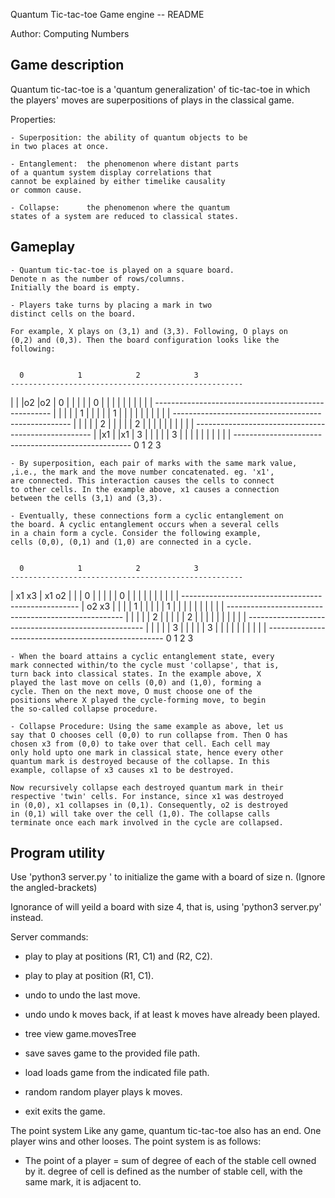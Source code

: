 Quantum Tic-tac-toe Game engine -- README

Author: Computing Numbers



Game description
-----------------------------------------------------------------
Quantum tic-tac-toe is a 'quantum generalization' of 
tic-tac-toe in which the players' moves are 
superpositions of plays in the classical game. 

Properties:
    
    - Superposition: the ability of quantum objects to be 
    in two places at once.

    - Entanglement:  the phenomenon where distant parts 
    of a quantum system display correlations that 
    cannot be explained by either timelike causality 
    or common cause.

    - Collapse:      the phenomenon where the quantum 
    states of a system are reduced to classical states.

Gameplay
-----------------------------------------------------------------
    - Quantum tic-tac-toe is played on a square board. 
    Denote n as the number of rows/columns. 
    Initially the board is empty.

    - Players take turns by placing a mark in two 
    distinct cells on the board.

    For example, X plays on (3,1) and (3,3). Following, O plays on 
	(0,2) and (0,3). Then the board configuration looks like the
	following:


      0            1            2            3      
    ----------------------------------------------------
   |             |            |o2          |o2          |
0  |             |            |            |            |  0
   |             |            |            |            |
   |             |            |            |            |
    ----------------------------------------------------
   |             |            |            |            |
1  |             |            |            |            |  1
   |             |            |            |            |
   |             |            |            |            |
    ----------------------------------------------------
   |             |            |            |            |
2  |             |            |            |            |  2
   |             |            |            |            |
   |             |            |            |            |
    ----------------------------------------------------
   |             |x1          |            |x1          |
3  |             |            |            |            |  3
   |             |            |            |            |
   |             |            |            |            |
    ----------------------------------------------------
      0            1            2            3      


    - By superposition, each pair of marks with the same mark value, 
    ,i.e., the mark and the move number concatenated. eg. 'x1',
    are connected. This interaction causes the cells to connect
    to other cells. In the example above, x1 causes a connection
    between the cells (3,1) and (3,3).

    - Eventually, these connections form a cyclic entanglement on
    the board. A cyclic entanglement occurs when a several cells
    in a chain form a cycle. Consider the following example, 
    cells (0,0), (0,1) and (1,0) are connected in a cycle.


      0            1            2            3      
    ----------------------------------------------------
   | x1  x3      | x1  o2     |            |            |
0  |             |            |            |            |  0
   |             |            |            |            |
   |             |            |            |            |
    ----------------------------------------------------
   | o2  x3      |            |            |            |
1  |             |            |            |            |  1
   |             |            |            |            |
   |             |            |            |            |
    ----------------------------------------------------
   |             |            |            |            |
2  |             |            |            |            |  2
   |             |            |            |            |
   |             |            |            |            |
    ----------------------------------------------------
   |             |            |            |            |
3  |             |            |            |            |  3
   |             |            |            |            |
   |             |            |            |            |
    ----------------------------------------------------
      0            1            2            3      

    - When the board attains a cyclic entanglement state, every 
    mark connected within/to the cycle must 'collapse', that is,
    turn back into classical states. In the example above, X 
    played the last move on cells (0,0) and (1,0), forming a 
    cycle. Then on the next move, O must choose one of the
    positions where X played the cycle-forming move, to begin 
    the so-called collapse procedure. 

    - Collapse Procedure: Using the same example as above, let us 
    say that O chooses cell (0,0) to run collapse from. Then O has
    chosen x3 from (0,0) to take over that cell. Each cell may
    only hold upto one mark in classical state, hence every other
    quantum mark is destroyed because of the collapse. In this 
    example, collapse of x3 causes x1 to be destroyed. 

    Now recursively collapse each destroyed quantum mark in their
    respective 'twin' cells. For instance, since x1 was destroyed
    in (0,0), x1 collapses in (0,1). Consequently, o2 is destroyed
    in (0,1) will take over the cell (1,0). The collapse calls
    terminate once each mark involved in the cycle are collapsed.

Program utility
-----------------------------------------------------------------
Use 'python3 server.py <n>' to initialize the game with a board
of size n. (Ignore the angled-brackets)

Ignorance of <n> will yeild a board with size 4, that is, using 
'python3 server.py' instead.

Server commands:
- play <R1> <C1> <R2> <C2> 
    to play at positions (R1, C1) and 
    (R2, C2).

- play <R1> <C1> 
    to play at position (R1, C1).

- undo
    to undo the last move.

- undo <k>
    undo k moves back, if at least k moves have already been played.

- tree
    view game.movesTree

- save <file-path>
    saves game to the provided file path.

- load <file-path>
    loads game from the indicated file path.

- random <k>
    random player plays k moves.

- exit
    exits the game.
    
The point system
Like any game, quantum tic-tac-toe also has an end. One player wins and other looses.
The point system is as follows:
  - The point of a player = sum of degree of each of the stable cell owned by it.
     degree of cell is defined as the number of stable cell, with the same mark, it is adjacent to.
     
        